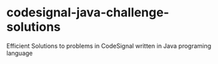 # codesignal-java-challenge-solutions
Efficient Solutions to problems in CodeSignal written in Java programing language
